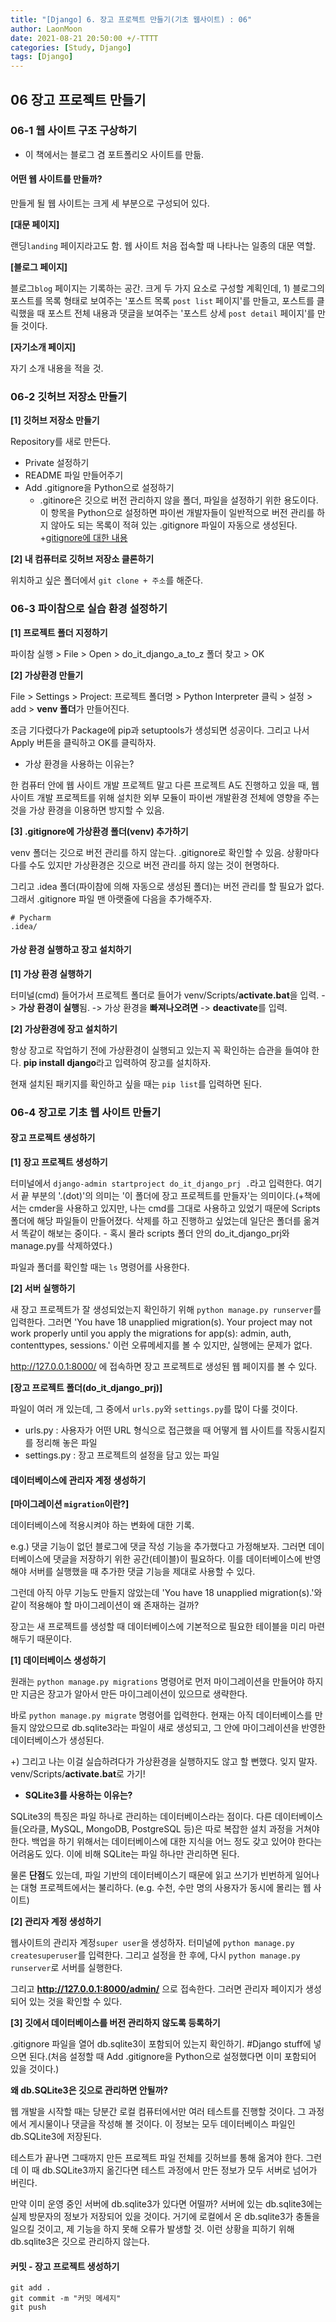 ```yaml
---
title: "[Django] 6. 장고 프로젝트 만들기(기초 웹사이트) : 06"
author: LaonMoon
date: 2021-08-21 20:50:00 +/-TTTT
categories: [Study, Django]
tags: [Django]
---
```


## 06 장고 프로젝트 만들기

### 06-1 웹 사이트 구조 구상하기
- 이 책에서는 블로그 겸 포트폴리오 사이트를 만듦.

#### 어떤 웹 사이트를 만들까?
만들게 될 웹 사이트는 크게 세 부분으로 구성되어 있다.

**[대문 페이지]**

랜딩`landing` 페이지라고도 함. 웹 사이트 처음 접속할 때 나타나는 일종의 대문 역할.

**[블로그 페이지]**

블로그`blog` 페이지는 기록하는 공간. 크게 두 가지 요소로 구성할 계획인데, 1) 블로그의 포스트를 목록 형태로 보여주는 '포스트 목록 `post list` 페이지'를 만들고, 포스트를 클릭했을 때 포스트 전체 내용과 댓글을 보여주는 '포스트 상세 `post detail` 페이지'를 만들 것이다.

**[자기소개 페이지]**

자기 소개 내용을 적을 것.

### 06-2 깃허브 저장소 만들기

**[1] 깃허브 저장소 만들기**

Repository를 새로 만든다. 

- Private 설정하기
- README 파일 만들어주기
- Add .gitignore을 Python으로 설정하기
    - .gitinore은 깃으로 버전 관리하지 않을 폴더, 파일을 설정하기 위한 용도이다. 이 항목을 Python으로 설정하면 파이썬 개발자들이 일반적으로 버전 관리를 하지 않아도 되는 목록이 적혀 있는 .gitignore 파일이 자동으로 생성된다. +[gitignore에 대한 내용](https://programming119.tistory.com/105)

**[2] 내 컴퓨터로 깃허브 저장소 클론하기**

위치하고 싶은 폴더에서 `git clone + 주소`를 해준다. 

### 06-3 파이참으로 실습 환경 설정하기

**[1] 프로젝트 폴더 지정하기**

파이참 실행 > File > Open > do_it_django_a_to_z 폴더 찾고 > OK

**[2] 가상환경 만들기**

File > Settings > Project: 프로젝트 폴더명 > Python Interpreter 클릭 > 설정 > add > **venv 폴더**가 만들어진다.

조금 기다렸다가 Package에 pip과 setuptools가 생성되면 성공이다. 그리고 나서 Apply 버튼을 클릭하고 OK를 클릭하자.


- 가상 환경을 사용하는 이유는?

한 컴퓨터 안에 웹 사이트 개발 프로젝트 말고 다른 프로젝트 A도 진행하고 있을 때, 웹 사이트 개발 프로젝트를 위해 설치한 외부 모듈이 파이썬 개발환경 전체에 영향을 주는 것을 가상 환경을 이용하면 방지할 수 있음.

**[3] .gitignore에 가상환경 폴더(venv) 추가하기**

venv 폴더는 깃으로 버전 관리를 하지 않는다. .gitignore로 확인할 수 있음. 상황마다 다를 수도 있지만 가상환경은 깃으로 버전 관리를 하지 않는 것이 현명하다. 

그리고 .idea 폴더(파이참에 의해 자동으로 생성된 폴더)는 버전 관리를 할 필요가 없다. 그래서 .gitignore 파일 맨 아랫줄에 다음을 추가해주자.

```
# Pycharm
.idea/
```

#### 가상 환경 실행하고 장고 설치하기

**[1] 가상 환경 실행하기**

터미널(cmd) 들어가서 프로젝트 폴더로 들어가 venv/Scripts/**activate.bat**을 입력. -> **가상 환경이 실행**됨. -> 가상 환경을 **빠져나오려면** -> **deactivate**를 입력.

**[2] 가상환경에 장고 설치하기**

항상 장고로 작업하기 전에 가상환경이 실행되고 있는지 꼭 확인하는 습관을 들여야 한다. **pip install django**라고 입력하여 장고를 설치하자.

현재 설치된 패키지를 확인하고 싶을 때는 `pip list`를 입력하면 된다.

### 06-4 장고로 기초 웹 사이트 만들기

#### 장고 프로젝트 생성하기

**[1] 장고 프로젝트 생성하기**

터미널에서 `django-admin startproject do_it_django_prj .`라고 입력한다. 여기서 끝 부분의 '.(dot)'의 의미는 '이 폴더에 장고 프로젝트를 만들자'는 의미이다.(+책에서는 cmder을 사용하고 있지만, 나는 cmd를 그대로 사용하고 있었기 때문에 Scripts 폴더에 해당 파일들이 만들어졌다. 삭제를 하고 진행하고 싶었는데 일단은 폴더를 옮겨서 똑같이 해보는 중이다. - 혹시 몰라 scripts 폴더 안의 do_it_django_prj와 manage.py를 삭제하였다.)

파일과 폴더를 확인할 때는 `ls` 명령어를 사용한다.

**[2] 서버 실행하기**

새 장고 프로젝트가 잘 생성되었는지 확인하기 위해 `python manage.py runserver`를 입력한다. 그러면 'You have 18 unapplied migration(s). Your project may not work properly until you apply the migrations for app(s): admin, auth, contenttypes, sessions.' 이런 오류메세지를 볼 수 있지만, 실행에는 문제가 없다.

http://127.0.0.1:8000/ 에 접속하면 장고 프로젝트로 생성된 웹 페이지를 볼 수 있다.

**[장고 프로젝트 폴더(do_it_django_prj)]**

파일이 여러 개 있는데, 그 중에서 `urls.py`와 `settings.py`를 많이 다룰 것이다.

- urls.py : 사용자가 어떤 URL 형식으로 접근했을 때 어떻게 웹 사이트를 작동시킬지를 정리해 놓은 파일
- settings.py : 장고 프로젝트의 설정을 담고 있는 파일

#### 데이터베이스에 관리자 계정 생성하기

**[마이그레이션 `migration`이란?]**

데이터베이스에 적용시켜야 하는 변화에 대한 기록.

e.g.) 댓글 기능이 없던 블로그에 댓글 작성 기능을 추가했다고 가정해보자. 그러면 데이터베이스에 댓글을 저장하기 위한 공간(테이블)이 필요하다. 이를 데이터베이스에 반영해야 서버를 실행했을 때 추가한 댓글 기능을 제대로 사용할 수 있다.

그런데 아직 아무 기능도 만들지 않았는데 'You have 18 unapplied migration(s).'와 같이 적용해야 할 마이그레이션이 왜 존재하는 걸까?

장고는 새 프로젝트를 생성할 때 데이터베이스에 기본적으로 필요한 테이블을 미리 마련해두기 때문이다.

**[1] 데이터베이스 생성하기**

원래는 `python manage.py migrations` 명령어로 먼저 마이그레이션을 만들어야 하지만 지금은 장고가 알아서 만든 마이그레이션이 있으므로 생략한다.

바로 `python manage.py migrate` 명령어를 입력한다. 현재는 아직 데이터베이스를 만들지 않았으므로 db.sqlite3라는 파일이 새로 생성되고, 그 안에 마이그레이션을 반영한 데이터베이스가 생성된다.

+) 그리고 나는 이걸 실습하려다가 가상환경을 실행하지도 않고 할 뻔했다. 잊지 말자. venv/Scripts/**activate.bat**로 가기!

- **SQLite3를 사용하는 이유는?**

SQLite3의 특징은 파일 하나로 관리하는 데이터베이스라는 점이다. 다른 데이터베이스들(오라클, MySQL, MongoDB, PostgreSQL 등)은 따로 복잡한 설치 과정을 거쳐야 한다. 백업을 하기 위해서는 데이터베이스에 대한 지식을 어느 정도 갖고 있어야 한다는 어려움도 있다. 이에 비해 SQLite는 파일 하나만 관리하면 된다. 

물론 **단점**도 있는데, 파일 기반의 데이터베이스기 때문에 읽고 쓰기가 빈번하게 일어나는 대형 프로젝트에서는 불리하다. (e.g. 수천, 수만 명의 사용자가 동시에 몰리는 웹 사이트)

**[2] 관리자 계정 생성하기**

웹사이트의 관리자 계정`super user`을 생성하자. 터미널에 `python manage.py createsuperuser`를 입력한다. 그리고 설정을 한 후에, 다시 `python manage.py runserver`로 서버를 실행한다.

그리고 **http://127.0.0.1:8000/admin/** 으로 접속한다. 그러면 관리자 페이지가 생성되어 있는 것을 확인할 수 있다.

**[3] 깃에서 데이터베이스를 버전 관리하지 않도록 등록하기**

.gitignore 파일을 열어 db.sqlite3이 포함되어 있는지 확인하기. #Django stuff에 넣으면 된다.(처음 설정할 때 Add .gitignore을 Python으로 설정했다면 이미 포함되어 있을 것이다.)

**왜 db.SQLite3은 깃으로 관리하면 안될까?**

웹 개발을 시작할 때는 당분간 로컬 컴퓨터에서만 여러 테스트를 진행할 것이다. 그 과정에서 게시물이나 댓글을 작성해 볼 것이다. 이 정보는 모두 데이터베이스 파일인 db.SQLite3에 저장된다. 

테스트가 끝나면 그때까지 만든 프로젝트 파일 전체를 깃허브를 통해 옮겨야 한다. 그런데 이 때 db.SQLite3까지 옮긴다면 테스트 과정에서 만든 정보가 모두 서버로 넘어가 버린다.

만약 이미 운영 중인 서버에 db.sqlite3가 있다면 어떨까? 서버에 있는 db.sqlite3에는 실제 방문자의 정보가 저장되어 있을 것이다. 거기에 로컬에서 온 db.sqlite3가 충돌을 일으킬 것이고, 제 기능을 하지 못해 오류가 발생할 것. 이런 상황을 피하기 위해 db.sqlite3은 깃으로 관리하지 않는다.

#### 커밋 - 장고 프로젝트 생성하기
```
git add .
git commit -m "커밋 메세지"
git push
```







